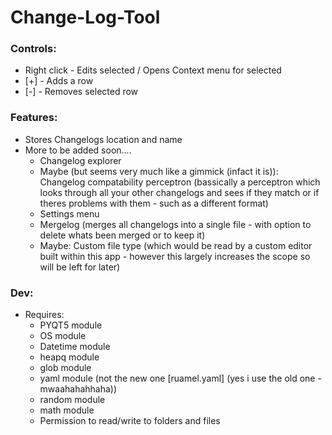 # Change-Log-Tool

### Controls:
-  Right click - Edits selected / Opens Context menu for selected
-  [+] - Adds a row
-  [-] - Removes selected row

### Features:
- Stores Changelogs location and name
- More to be added soon.... 
   -   Changelog explorer
   -   Maybe (but seems very much like a gimmick (infact it is)): Changelog compatability perceptron (bassically a perceptron which looks through all your   other changelogs and sees if they match or if theres problems with them - such as a different format)
   -   Settings menu
   -   Mergelog (merges all changelogs into a single file - with option to delete whats been merged or to keep it)
   -   Maybe: Custom file type (which would be read by a custom editor built within this app - however this largely increases the scope so will be left for later)

### Dev:
- Requires:
   - PYQT5 module
   - OS module
   - Datetime module 
   - heapq module
   - glob module
   - yaml module (not the new one [ruamel.yaml] (yes i use the old one - mwaahahahhaha))
   - random module
   - math module
   - Permission to read/write to folders and files
